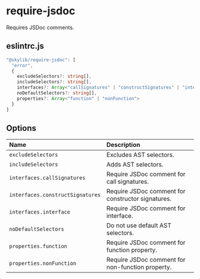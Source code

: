 # require-jsdoc

Requires JSDoc comments.

## eslintrc.js

```ts
"@skylib/require-jsdoc": [
  "error",
  {
    excludeSelectors?: string[],
    includeSelectors?: string[],
    interfaces?: Array<"callSignatures" | "constructSignatures" | "interface">,
    noDefaultSelectors?: string[],
    properties?: Array<"function" | "nonFunction">
  }
]
```

## Options

| Name | Description |
| :------ | :------ |
| `excludeSelectors` | Excludes AST selectors. |
| `includeSelectors` | Adds AST selectors. |
| `interfaces.callSignatures` | Require JSDoc comment for call signatures. |
| `interfaces.constructSignatures` | Require JSDoc comment for constructor signatures. |
| `interfaces.interface` | Require JSDoc comment for interface. |
| `noDefaultSelectors` | Do not use default AST selectors. |
| `properties.function` | Require JSDoc comment for function property. |
| `properties.nonFunction` | Require JSDoc comment for non-function property. |
